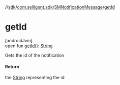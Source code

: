 //[sdk](../../../index.md)/[com.selligent.sdk](../index.md)/[SMNotificationMessage](index.md)/[getId](get-id.md)

# getId

[androidJvm]\
open fun [getId](get-id.md)(): [String](https://developer.android.com/reference/kotlin/java/lang/String.html)

Gets the id of the notification

#### Return

the [String](https://developer.android.com/reference/kotlin/java/lang/String.html) representing the id
